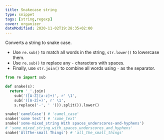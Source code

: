 ```yaml
---
title: Snakecase string
type: snippet
tags: [string,regexp]
cover: organizer
dateModified: 2020-11-02T19:28:35+02:00
---
```


Converts a string to snake case.

- Use `re.sub()` to match all words in the string, `str.lower()` to lowercase them.
- Use `re.sub()` to replace any `-` characters with spaces.
- Finally, use `str.join()` to combine all words using `-` as the separator.

```py
from re import sub

def snake(s):
  return '_'.join(
    sub('([A-Z][a-z]+)', r' \1',
    sub('([A-Z]+)', r' \1',
    s.replace('-', ' '))).split()).lower()
```

```py
snake('camelCase') # 'camel_case'
snake('some text') # 'some_text'
snake('some-mixed_string With spaces_underscores-and-hyphens')
# 'some_mixed_string_with_spaces_underscores_and_hyphens'
snake('AllThe-small Things') # 'all_the_small_things'
```
